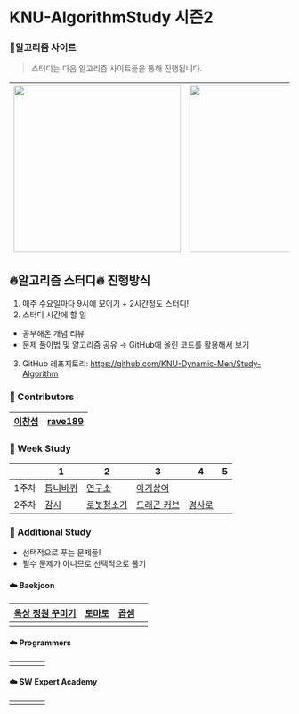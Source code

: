# KNU-AlgorithmStudy 시즌2

### :rainbow:알고리즘 사이트

> 스터디는 다음 알고리즘 사이트들을 통해 진행됩니다.

| [<img src="https://d2gd6pc034wcta.cloudfront.net/images/logo@2x.png" width="300">](https://www.acmicpc.net/) | [<div class="text-white bg-gray-dark mb-2"><img src="https://programmers.co.kr/assets/bi-programmers-light-0d164d49b51a123bab5cca11106145d6fac5a5ac04b8646780369c2a5bc0dd79.png" width="300"></div>](https://programmers.co.kr/) |
| :-- | :-- |

## :fire:알고리즘 스터디:fire: 진행방식

1. 매주 수요일마다 9시에 모이기 + 2시간정도 스터디!
2. 스터디 시간에 할 일
 - 공부해온 개념 리뷰
 - 문제 풀이법 및 알고리즘 공유
→ GitHub에 올린 코드를 활용해서 보기
3. GitHub 레포지토리: https://github.com/KNU-Dynamic-Men/Study-Algorithm


### :rainbow: Contributors
| [이창섭](https://github.com/ventulus95) | [rave189](https://github.com/rave189) | 
| ---- | ---- | 



### :rainbow: Week Study

|       | 1                                                 | 2                                                   | 3                                                    | 4                                               | 5    |
| :---: | ------------------------------------------------- | --------------------------------------------------- | ---------------------------------------------------- | ----------------------------------------------- | ---- |
| 1주차 | [톱니바퀴](https://www.acmicpc.net/problem/14891) | [연구소](https://www.acmicpc.net/problem/14502)     | [아기상어](https://www.acmicpc.net/problem/16236)    |                                                 |      |
| 2주차 | [감시](https://www.acmicpc.net/problem/15683)     | [로봇청소기](https://www.acmicpc.net/problem/14503) | [드래곤 커브](https://www.acmicpc.net/problem/15685) | [경사로](https://www.acmicpc.net/problem/14890) |      |



### :rainbow: Additional Study

- 선택적으로 푸는 문제들!
- 필수 문제가 아니므로 선택적으로 풀기

#### :cloud: Baekjoon

| [옥상 정원 꾸미기](https://www.acmicpc.net/problem/6198) | [토마토](https://www.acmicpc.net/problem/7569) | [곱셈](https://www.acmicpc.net/problem/1629) |      |
| -------------------------------------------------------- | ---------------------------------------------- | -------------------------------------------- | ---- |
|                                                          |                                                |                                              |      |



#### :cloud: Programmers

|      |      |      |      |
| ---- | ---- | ---- | ---- |
|      |      |      |      |



#### :cloud: SW Expert Academy

|      |      |      |      |
| ---- | ---- | ---- | ---- |
|      |      |      |      |
